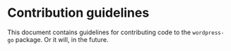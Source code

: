 # Contribution guidelines

This document contains guidelines for contributing code to the
`wordpress-go` package. Or it will, in the future.
